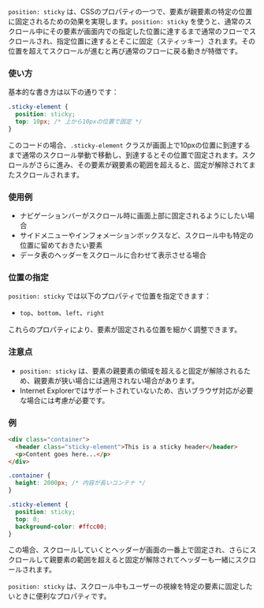 `position: sticky` は、CSSのプロパティの一つで、要素が親要素の特定の位置に固定されるための効果を実現します。`position: sticky` を使うと、通常のスクロール中にその要素が画面内での指定した位置に達するまで通常のフローでスクロールされ、指定位置に達するとそこに固定（スティッキー）されます。その位置を超えてスクロールが進むと再び通常のフローに戻る動きが特徴です。

### 使い方

基本的な書き方は以下の通りです：

```css
.sticky-element {
  position: sticky;
  top: 10px; /* 上から10pxの位置で固定 */
}
```

このコードの場合、`.sticky-element` クラスが画面上で10pxの位置に到達するまで通常のスクロール挙動で移動し、到達するとその位置で固定されます。スクロールがさらに進み、その要素が親要素の範囲を超えると、固定が解除されてまたスクロールされます。

### 使用例

- ナビゲーションバーがスクロール時に画面上部に固定されるようにしたい場合
- サイドメニューやインフォメーションボックスなど、スクロール中も特定の位置に留めておきたい要素
- データ表のヘッダーをスクロールに合わせて表示させる場合

### 位置の指定

`position: sticky` では以下のプロパティで位置を指定できます：

- `top`、`bottom`、`left`、`right`

これらのプロパティにより、要素が固定される位置を細かく調整できます。

### 注意点

- `position: sticky` は、要素の親要素の領域を超えると固定が解除されるため、親要素が狭い場合には適用されない場合があります。
- Internet Explorerではサポートされていないため、古いブラウザ対応が必要な場合には考慮が必要です。

### 例

```html
<div class="container">
  <header class="sticky-element">This is a sticky header</header>
  <p>Content goes here...</p>
</div>
```

```css
.container {
  height: 2000px; /* 内容が長いコンテナ */
}

.sticky-element {
  position: sticky;
  top: 0;
  background-color: #ffcc00;
}
```

この場合、スクロールしていくとヘッダーが画面の一番上で固定され、さらにスクロールして親要素の範囲を超えると固定が解除されてヘッダーも一緒にスクロールされます。

`position: sticky` は、スクロール中もユーザーの視線を特定の要素に固定したいときに便利なプロパティです。
